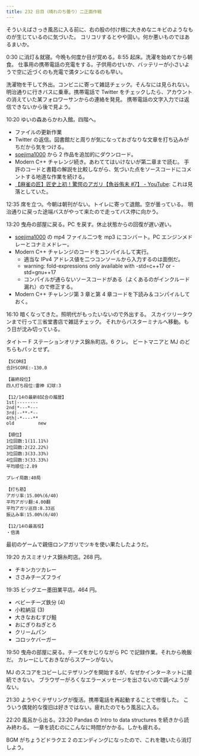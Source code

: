 ```yaml
---
title: 232 日目（晴れのち曇り）二正面作戦
---
```


そういえばさっき風呂に入る前に、右の股の付け根に大きめなニキビのようなものが生じているのに気づいた。
コリコリするとやや固い。何か悪いものではあるまいか。

0:30 に消灯＆就寝。今晩も何度か目が覚める。8:55 起床。洗濯を始めてから朝食。
仕事用の携帯電話の充電をする。子供用のせいか、バッテリーが小さいようで空に近づくのも充電で満タンになるのも早い。

洗濯物を干して外出。コンビニに寄って雑誌チェック。そんなには見られない。
明治通りに行きバスに乗車。携帯電話で Twitter をチェックしたら、アカウントの消えていた某フォロワーサンからの連絡を発見。
携帯電話の文字入力では返信できないから後で見よう。

10:20 ゆいの森あらかわ入館。四階へ。

* ファイルの更新作業
* Twitter の返信。図書館だと周りが気になっておざなりな文章を打ち込みがちだから気をつける。
* [soejima1000] から 2 作品を追加的にダウンロード。
* Modern C++ チャレンジ続き。あわててはいけないが第二章まで読む。
  手許のコードと書籍の解説を比較しながら、気づいた点をソースコードにコメントする地道な作業を続ける。
* [【麻雀の匠】匠史上初！驚愕のアガリ【魚谷侑未 &#x23;7】 - YouTube](https://www.youtube.com/watch?v=VsVifSMudDU):
  これは見落としていた。

12:35 席を立つ。今朝は朝刊がない。トイレに寄って退館。空が曇っている。
明治通りに戻った途端バスがやって来たので走ってバス停に向かう。

13:20 曳舟の部屋に戻る。PC を戻す。休止状態からの回復が遅い遅い。

* [soejima1000] の mp4 ファイル二つを mp3 にコンバート。PC エンジンメドレーとコナミメドレー。
* Modern C++ チャレンジのコードをコンパイルして実行。
  * 適当な IPv4 アドレス値を二つコンソールから入力するのは面倒だ。
  * warning: fold-expressions only available with -std=c++17 or -std=gnu++17
  * コンパイルが通らないソースコードがある（よくあるのがインクルード漏れ）ので修正する。
* Modern C++ チャレンジ第 3 章と第 4 章コードを下読み＆コンパイルしておく。

16:10 暗くなってきた。照明代がもったいないので外出する。
スカイツリータウンまで行って三省堂書店で雑誌チェック。
それからバスターミナルへ移動。もう日が沈み切っている。

タイトー F ステーションオリナス錦糸町店。6 クレ。
ビートマニアと MJ のどちらもパッとせず。

```text
【SCORE】
合計SCORE:-130.0

【最終段位】
四人打ち段位:雷神 幻球:3

【12/14の最新8試合の履歴】
1st|--------
2nd|*---*---
3rd|--**-*--
4th|-*----**
old         new

【順位】
1位回数:1(11.11%)
2位回数:2(22.22%)
3位回数:3(33.33%)
4位回数:3(33.33%)
平均順位:2.89

プレイ局数:40局

【打ち筋】
アガリ率:15.00%(6/40)
平均アガリ翻:4.00翻
平均アガリ巡目:8.33巡
振込み率:15.00%(6/40)

【12/14の最高役】
・倍満
```

最初のゲームで親倍ロンアガリでツキを使い果たしたようだ。

19:20 カスミオリナス錦糸町店。268 円。

* チキンカツカレー
* ささみチーズフライ

19:35 ビッグエー墨田業平店。464 円。

* ベビーチーズ鉄分 (4)
* 小粒納豆 (3)
* 大きなおむすび鮭
* おにぎりねぎとろ
* クリームパン
* コロッケバーガー

19:50 曳舟の部屋に戻る。チーズをかじりながら PC で記録作業。それから晩飯だ。
カレーにしておきながらスプーンがない。

MJ のスコアをコピーしにテザリングを開始するが、なぜかインターネットに接続できない。
ブラウザーがろくなエラーメッセージを出さないので調べようがない。

21:30 ようやくテザリングが復活。携帯電話を再起動することで修復した。
こういう偶発的な復旧は好きではない。疲れたのでもう風呂に入る。

22:20 風呂から出る。23:20 Pandas の Intro to data structures を続きから読み終わる。
一章を読むのにこんなに時間がかかる。しかも疲れる。

BGM がちょうどドラクエ 2 のエンディングになったので、これを聴いたら消灯しよう。

[soejima1000]: https://www.youtube.com/user/soejima1000/videos
